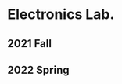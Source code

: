 # Electronics Lab.
## 2021 Fall

## 2022 Spring
<!--* Lab 1. [Python](ME_Lab_2_1.ipynb) [Note](Lab_2_1_Note.pdf)-->
